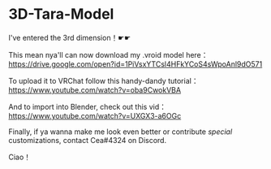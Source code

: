 # 3D-Tara-Model
I've entered the 3rd dimension！☛☛

This mean nya'll can now download my .vroid model here： 
https://drive.google.com/open?id=1PiVsxYTCsl4HFkYCoS4sWpoAnl9dO571

To upload it to VRChat follow this handy-dandy tutorial：
https://www.youtube.com/watch?v=oba9CwokVBA

And to import into Blender, check out this vid：
https://www.youtube.com/watch?v=UXGX3-a6OGc

Finally, if ya wanna make me look even better or contribute _special_ customizations, contact Cea#4324 on Discord.

Ciao！

